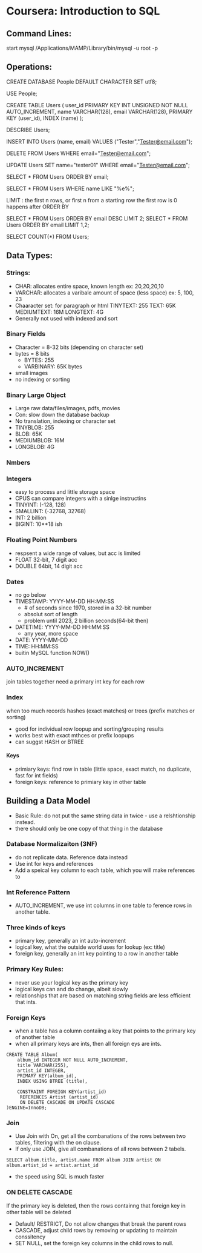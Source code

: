 # Coursera: Introduction to SQL

## Command Lines:
start mysql
/Applications/MAMP/Library/bin/mysql -u root -p

## Operations:
CREATE DATABASE People DEFAULT CHARACTER SET utf8;

USE People;

CREATE TABLE Users (
  user_id PRIMARY KEY INT UNSIGNED NOT NULL AUTO_INCREMENT,
  name VARCHAR(128),
  email VARCHAR(128),
  PRIMARY KEY (user_id),
  INDEX (name)
);

DESCRIBE Users;

INSERT INTO Users (name, email) VALUES ("Tester","Tester@email.com");

DELETE FROM Users WHERE email="Tester@email.com";

UPDATE Users SET name="tester01" WHERE email="Tester@email.com";

SELECT * FROM Users ORDER BY email;

SELECT * FROM Users WHERE name LIKE "%e%";

LIMIT :
	the first n rows, or first n from a starting row
	the first row is 0
	happens after ORDER BY

SELECT * FROM Users ORDER BY email DESC LIMIT 2;
SELECT * FROM Users ORDER BY email LIMIT 1,2;

SELECT COUNT(*) FROM Users;

## Data Types:
### Strings:
- CHAR: allocates entire space, known length
  ex: 20,20,20,10
- VARCHAR: allocates a varibale amount of space (less space)
  ex: 5, 100, 23
- Chaaracter set: for paragraph or html
  TINYTEXT: 255 
  TEXT: 65K
  MEDIUMTEXT: 16M
  LONGTEXT: 4G
- Generally not used with indexed and sort
### Binary Fields
- Character = 8-32 bits (depending on character set)
- bytes = 8 bits
  - BYTES: 255
  - VARBINARY: 65K bytes
- small images
- no indexing or sorting

### Binary Large Object 
- Large raw data/files/images, pdfs, movies
- Con: slow down the database backup
- No translation, indexing or character set
- TINYBLOB: 255
- BLOB: 65K
- MEDIUMBLOB: 16M
- LONGBLOB: 4G
### Nmbers
### Integers
- easy to process and little storage space
 - CPUS can compare integers with a sinlge instructins
- TINYINT: (-128, 128)
- SMALLINT: (-32768, 32768)
- INT: 2 billion
- BIGINT: 10**18 ish

### Floating Point Numbers
- respsent a wide range of values, but acc is limited
- FLOAT 32-bit, 7 digit acc
- DOUBLE 64bit, 14 digit acc

### Dates
- no go below 
- TIMESTAMP: YYYY-MM-DD HH:MM:SS
	- \# of seconds since 1970, stored in a 32-bit number
	- absolut sort of length
	- problem until 2023, 2 billion seconds(64-bit then)
- DATETIME: YYYY-MM-DD HH:MM:SS
	- any year, more space
- DATE: YYYY-MM-DD
- TIME: HH:MM:SS
- buitin MySQL function NOW()

### AUTO_INCREMENT 
join tables together need a primary int key for each row

### Index
when too much records
hashes (exact matches) or trees (prefix matches or sorting) 
- good for individual row loopup and sorting/grouping results 
- works best with exact mthces or prefix loopups 
- can suggst HASH or BTREE 

#### Keys
- primiary keys: find row in table (little space, exact match, no duplicate, fast for int fields)
- foreign keys: reference to primiary key in other table

## Building a Data Model
- Basic Rule: do not put the same string data in twice - use a relshtionship instead. 
- there should only be one copy of that thing in the database

### Database Normalizaiton (3NF)
- do not replicate data. Reference data instead
- Use int for keys and references
- Add a speical key column to each table, which you will make references to 

### Int Reference Pattern
- AUTO_INCREMENT, we use int columns in one table to ference rows in another table.

### Three kinds of keys
- primary key, generally an int auto-increment
- logical key, what the outside world uses for lookup (ex: title)
- foreign key, generally an int key pointing to a row in another table

### Primary Key Rules:
- never use your logical key as the primary key
- logical keys can and do change, albeit slowly
- relationships that are based on matching string fields are less efficient that ints.

### Foreign Keys
- when a table has a column contaiing a key that points to the primary key of another table
- when all primary keys are ints, then all foreign eys are ints. 

```
CREATE TABLE Album(
	album_id INTEGER NOT NULL AUTO_INCREMENT,
	title VARCHAR(255),
	artist_id INTEGER,
	PRIMARY KEY(album_id),
	INDEX USING BTREE (title),
	
	CONSTRAINT FOREIGN KEY(artist_id)
	 REFERENCES Artist (artist_id)
	 ON DELETE CASCADE ON UPDATE CASCADE
)ENGINE=InnoDB;
```
### Join
- Use Join with On, get all the combanations of the rows between two tables, filtering with the on clause. 
- If only use JOIN, give all combanations of all rows between 2 tabels. 
```
SELECT album.title, artist.name FROM album JOIN artist ON album.artist_id = artist.artist_id
```
- the speed using SQL is much faster

### ON DELETE CASCADE 
If the primary key is deleted, then the rows containng that foreign key in other table will be deleted 
- Default/ RESTRICT, Do not allow changes that break the parent rows 
- CASCADE, adjust child rows by removing or updating to maintain conssitency
- SET NULL, set the foreign key columns in the child rows to null. 

